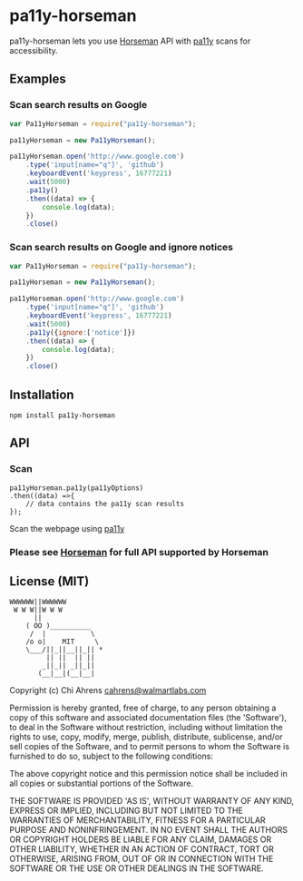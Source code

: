 # pa11y-horseman

pa11y-horseman lets you use [Horseman](https://github.com/johntitus/node-horseman) API with [pa11y](https://github.com/pa11y/pa11y) scans for accessibility.

## Examples

### Scan search results on Google

```js
var Pa11yHorseman = require("pa11y-horseman");

pa11yHorseman = new Pa11yHorseman();

pa11yHorseman.open('http://www.google.com')
    .type('input[name="q"]', 'github')
    .keyboardEvent('keypress', 16777221)
    .wait(5000)
    .pa11y()
    .then((data) => {
    	console.log(data);
    })
    .close()
```

### Scan search results on Google and ignore notices

```js
var Pa11yHorseman = require("pa11y-horseman");

pa11yHorseman = new Pa11yHorseman();

pa11yHorseman.open('http://www.google.com')
    .type('input[name="q"]', 'github')
    .keyboardEvent('keypress', 16777221)
    .wait(5000)
    .pa11y({ignore:['notice']})
    .then((data) => {
    	console.log(data);
    })
    .close()
```

## Installation

`npm install pa11y-horseman`

## API

### Scan
```
pa11yHorseman.pa11y(pa11yOptions)
.then((data) =>{
    // data contains the pa11y scan results
});
```
Scan the webpage using [pa11y](https://github.com/pa11y/pa11y)

  
### Please see [Horseman](https://github.com/johntitus/node-horseman) for full API supported by Horseman

## License (MIT)

```
WWWWWW||WWWWWW
 W W W||W W W
      ||
    ( OO )__________
     /  |           \
    /o o|    MIT     \
    \___/||_||__||_|| *
         || ||  || ||
        _||_|| _||_||
       (__|__|(__|__|
```

Copyright (c) Chi Ahrens <cahrens@walmartlabs.com>

Permission is hereby granted, free of charge, to any person obtaining a copy of
this software and associated documentation files (the 'Software'), to deal in
the Software without restriction, including without limitation the rights to
use, copy, modify, merge, publish, distribute, sublicense, and/or sell copies
of the Software, and to permit persons to whom the Software is furnished to do
so, subject to the following conditions:

The above copyright notice and this permission notice shall be included in all
copies or substantial portions of the Software.

THE SOFTWARE IS PROVIDED 'AS IS', WITHOUT WARRANTY OF ANY KIND, EXPRESS OR
IMPLIED, INCLUDING BUT NOT LIMITED TO THE WARRANTIES OF MERCHANTABILITY,
FITNESS FOR A PARTICULAR PURPOSE AND NONINFRINGEMENT. IN NO EVENT SHALL THE
AUTHORS OR COPYRIGHT HOLDERS BE LIABLE FOR ANY CLAIM, DAMAGES OR OTHER
LIABILITY, WHETHER IN AN ACTION OF CONTRACT, TORT OR OTHERWISE, ARISING FROM,
OUT OF OR IN CONNECTION WITH THE SOFTWARE OR THE USE OR OTHER DEALINGS IN THE
SOFTWARE.
